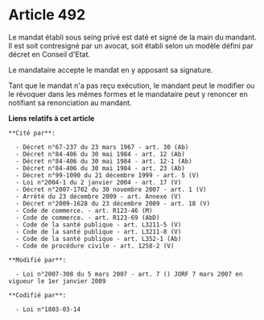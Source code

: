 # Article 492

Le mandat établi sous seing privé est daté et signé de la main du mandant. Il est soit contresigné par un avocat, soit établi
selon un modèle défini par décret en Conseil d'Etat.

Le mandataire accepte le mandat en y apposant sa signature.

Tant que le mandat n'a pas reçu exécution, le mandant peut le modifier ou le révoquer dans les mêmes formes et le mandataire
peut y renoncer en notifiant sa renonciation au mandant.

**Liens relatifs à cet article**

	**Cité par**:

	  - Décret n°67-237 du 23 mars 1967 - art. 30 (Ab)
	  - Décret n°84-406 du 30 mai 1984 - art. 12 (Ab)
	  - Décret n°84-406 du 30 mai 1984 - art. 12-1 (Ab)
	  - Décret n°84-406 du 30 mai 1984 - art. 23 (Ab)
	  - Décret n°99-1090 du 21 décembre 1999 - art. 5 (V)
	  - Loi n°2004-1 du 2 janvier 2004 - art. 17 (V)
	  - Décret n°2007-1702 du 30 novembre 2007 - art. 1 (V)
	  - Arrêté du 23 décembre 2009 - art. Annexe (V)
	  - Décret n°2009-1628 du 23 décembre 2009 - art. 18 (V)
	  - Code de commerce. - art. R123-46 (M)
	  - Code de commerce. - art. R123-69 (AbD)
	  - Code de la santé publique - art. L3211-5 (V)
	  - Code de la santé publique - art. L3211-8 (V)
	  - Code de la santé publique - art. L352-1 (Ab)
	  - Code de procédure civile - art. 1258-2 (V)

	**Modifié par**:

	  - Loi n°2007-308 du 5 mars 2007 - art. 7 () JORF 7 mars 2007 en vigueur le 1er janvier 2009

	**Codifié par**:

	  - Loi n°1803-03-14
